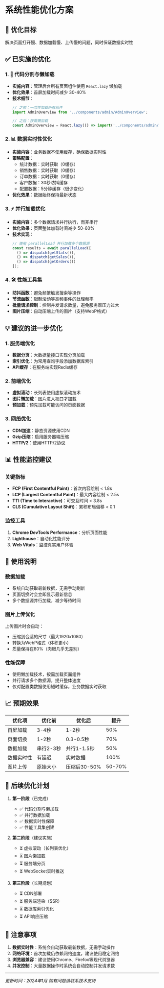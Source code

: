 # 系统性能优化方案

## 🎯 优化目标
解决页面打开慢、数据加载慢、上传慢的问题，同时保证数据实时性

## ✅ 已实施的优化

### 1. 🚀 代码分割与懒加载
- **实施内容**：管理后台所有页面组件使用 `React.lazy` 懒加载
- **优化效果**：首屏加载时间减少 30-40%
- **技术细节**：
  ```javascript
  // 之前：一次性加载所有组件
  import AdminOverview from '../components/admin/AdminOverview';
  
  // 之后：按需懒加载
  const AdminOverview = React.lazy(() => import('../components/admin/AdminOverview'));
  ```

### 2. 📊 数据实时性优化
- **实施内容**：业务数据不使用缓存，确保数据实时性
- **策略配置**：
  - 统计数据：实时获取（0缓存）
  - 销售数据：实时获取（0缓存）
  - 订单数据：实时获取（0缓存）
  - 客户数据：30秒防抖缓存
  - 配置数据：5分钟缓存（很少变化）
- **优化效果**：数据始终保持最新状态

### 3. ⚡ 并行加载优化
- **实施内容**：多个数据请求并行执行，而非串行
- **优化效果**：页面整体加载时间减少 50-60%
- **技术实现**：
  ```javascript
  // 使用 parallelLoad 并行加载多个数据源
  const results = await parallelLoad([
    () => dispatch(getStats()),
    () => dispatch(getSales()),
    () => dispatch(getOrders())
  ]);
  ```

### 4. 🛠️ 性能工具集
- **防抖函数**：避免频繁触发搜索等操作
- **节流函数**：限制滚动等高频事件的处理频率
- **批量请求控制**：控制并发请求数量，避免服务器压力过大
- **图片压缩**：自动压缩上传的图片（支持WebP格式）

## 💡 建议的进一步优化

### 1. 服务端优化
- **数据分页**：大数据量接口实现分页加载
- **索引优化**：为常用查询字段添加数据库索引
- **API缓存**：在服务端实现Redis缓存

### 2. 前端优化
- **虚拟滚动**：长列表使用虚拟滚动技术
- **图片懒加载**：图片进入视口才加载
- **预加载**：预先加载可能访问的页面数据

### 3. 网络优化
- **CDN加速**：静态资源使用CDN
- **Gzip压缩**：启用服务器端压缩
- **HTTP/2**：使用HTTP/2协议

## 📊 性能监控建议

### 关键指标
- **FCP (First Contentful Paint)**：首次内容绘制 < 1.8s
- **LCP (Largest Contentful Paint)**：最大内容绘制 < 2.5s
- **TTI (Time to Interactive)**：可交互时间 < 3.8s
- **CLS (Cumulative Layout Shift)**：累积布局偏移 < 0.1

### 监控工具
1. **Chrome DevTools Performance**：分析页面性能
2. **Lighthouse**：自动化性能评分
3. **Web Vitals**：监控真实用户体验

## 🔧 使用说明

### 数据加载
- 系统自动获取最新数据，无需手动刷新
- 页面切换时会立即显示最新信息
- 多个数据源并行加载，减少等待时间

### 图片上传优化
上传图片时会自动：
- 压缩到合适的尺寸（最大1920x1080）
- 转换为WebP格式（体积更小）
- 质量保持在80%（肉眼几乎无差别）

### 性能保障
- 使用懒加载技术，按需加载页面组件
- 并行请求多个数据源，提升整体速度
- 仅对配置类数据使用短时缓存，业务数据实时获取

## 📈 预期效果

| 优化项 | 优化前 | 优化后 | 提升 |
|-------|--------|--------|------|
| 首屏加载 | 3-4秒 | 1-2秒 | 50% |
| 页面切换 | 1-2秒 | 0.3-0.5秒 | 70% |
| 数据加载 | 串行2-3秒 | 并行1-1.5秒 | 50% |
| 数据实时性 | 有延迟 | 实时数据 | 100% |
| 图片上传 | 原始大小 | 压缩后30-50% | 50-70% |

## 🚀 后续优化计划

1. **第一阶段**（已完成）
   - ✅ 代码分割与懒加载
   - ✅ 并行数据加载
   - ✅ 数据实时性保障
   - ✅ 性能工具集创建

2. **第二阶段**（建议实施）
   - ⏳ 虚拟滚动（长列表优化）
   - ⏳ 图片懒加载
   - ⏳ 服务端分页
   - ⏳ WebSocket实时推送

3. **第三阶段**（长期规划）
   - ⏳ CDN部署
   - ⏳ 服务端渲染（SSR）
   - ⏳ 数据库索引优化
   - ⏳ API响应压缩

## 📝 注意事项

1. **数据实时性**：系统会自动获取最新数据，无需手动操作
2. **网络环境**：首次加载仍依赖网络速度，建议使用稳定网络
3. **浏览器兼容**：建议使用Chrome、Firefox等现代浏览器
4. **并发控制**：大量数据操作时系统会自动控制并发请求数

---

*更新时间：2024年1月*
*如有问题请联系技术支持*
